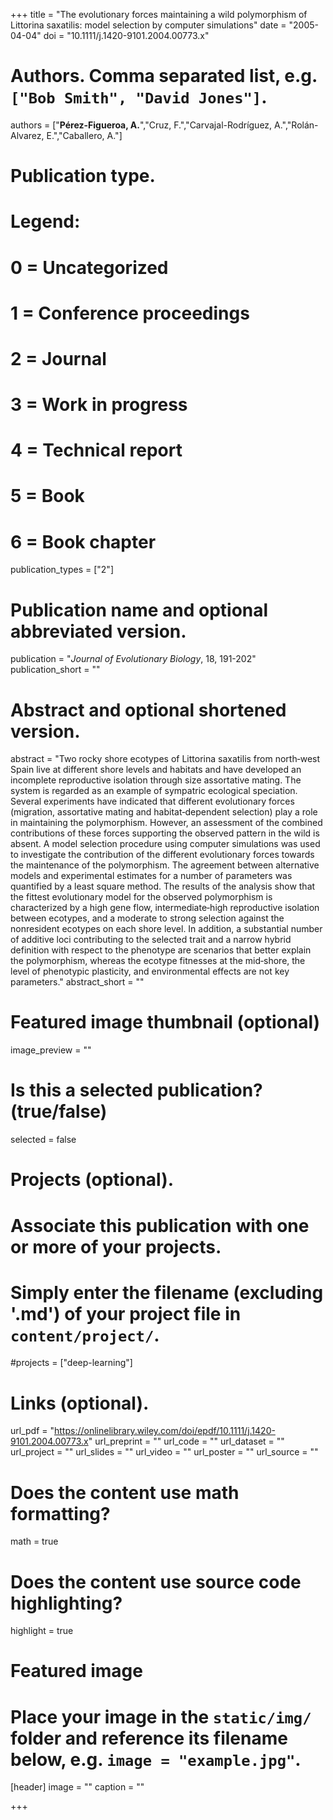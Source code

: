 +++
title = "The evolutionary forces maintaining a wild polymorphism of Littorina saxatilis: model selection by computer simulations"
date = "2005-04-04"
doi = "10.1111/j.1420-9101.2004.00773.x"

# Authors. Comma separated list, e.g. `["Bob Smith", "David Jones"]`.
authors = ["**Pérez-Figueroa, A.**","Cruz, F.","Carvajal-Rodríguez, A.","Rolán-Alvarez, E.","Caballero, A."]

# Publication type.
# Legend:
# 0 = Uncategorized
# 1 = Conference proceedings
# 2 = Journal
# 3 = Work in progress
# 4 = Technical report
# 5 = Book
# 6 = Book chapter
publication_types = ["2"]

# Publication name and optional abbreviated version.
publication = "*Journal of Evolutionary Biology*, 18, 191-202"
publication_short = ""

# Abstract and optional shortened version.
abstract = "Two rocky shore ecotypes of Littorina saxatilis from north‐west Spain live at different shore levels and habitats and have developed an incomplete reproductive isolation through size assortative mating. The system is regarded as an example of sympatric ecological speciation. Several experiments have indicated that different evolutionary forces (migration, assortative mating and habitat‐dependent selection) play a role in maintaining the polymorphism. However, an assessment of the combined contributions of these forces supporting the observed pattern in the wild is absent. A model selection procedure using computer simulations was used to investigate the contribution of the different evolutionary forces towards the maintenance of the polymorphism. The agreement between alternative models and experimental estimates for a number of parameters was quantified by a least square method. The results of the analysis show that the fittest evolutionary model for the observed polymorphism is characterized by a high gene flow, intermediate‐high reproductive isolation between ecotypes, and a moderate to strong selection against the nonresident ecotypes on each shore level. In addition, a substantial number of additive loci contributing to the selected trait and a narrow hybrid definition with respect to the phenotype are scenarios that better explain the polymorphism, whereas the ecotype fitnesses at the mid‐shore, the level of phenotypic plasticity, and environmental effects are not key parameters."
abstract_short = ""

# Featured image thumbnail (optional)
image_preview = ""

# Is this a selected publication? (true/false)
selected = false

# Projects (optional).
#   Associate this publication with one or more of your projects.
#   Simply enter the filename (excluding '.md') of your project file in `content/project/`.
#projects = ["deep-learning"]

# Links (optional).
url_pdf = "https://onlinelibrary.wiley.com/doi/epdf/10.1111/j.1420-9101.2004.00773.x"
url_preprint = ""
url_code = ""
url_dataset = ""
url_project = ""
url_slides = ""
url_video = ""
url_poster = ""
url_source = ""

# Does the content use math formatting?
math = true

# Does the content use source code highlighting?
highlight = true

# Featured image
# Place your image in the `static/img/` folder and reference its filename below, e.g. `image = "example.jpg"`.
[header]
image = ""
caption = ""

+++


